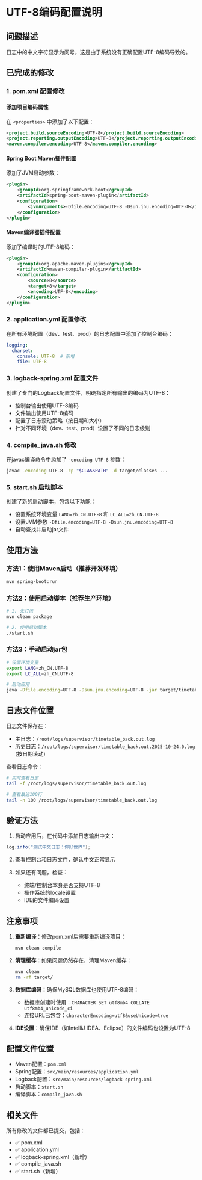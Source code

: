 # UTF-8编码配置说明

## 问题描述
日志中的中文字符显示为问号，这是由于系统没有正确配置UTF-8编码导致的。

## 已完成的修改

### 1. pom.xml 配置修改

#### 添加项目编码属性
在 `<properties>` 中添加了以下配置：
```xml
<project.build.sourceEncoding>UTF-8</project.build.sourceEncoding>
<project.reporting.outputEncoding>UTF-8</project.reporting.outputEncoding>
<maven.compiler.encoding>UTF-8</maven.compiler.encoding>
```

#### Spring Boot Maven插件配置
添加了JVM启动参数：
```xml
<plugin>
    <groupId>org.springframework.boot</groupId>
    <artifactId>spring-boot-maven-plugin</artifactId>
    <configuration>
        <jvmArguments>-Dfile.encoding=UTF-8 -Dsun.jnu.encoding=UTF-8</jvmArguments>
    </configuration>
</plugin>
```

#### Maven编译器插件配置
添加了编译时的UTF-8编码：
```xml
<plugin>
    <groupId>org.apache.maven.plugins</groupId>
    <artifactId>maven-compiler-plugin</artifactId>
    <configuration>
        <source>8</source>
        <target>8</target>
        <encoding>UTF-8</encoding>
    </configuration>
</plugin>
```

### 2. application.yml 配置修改

在所有环境配置（dev、test、prod）的日志配置中添加了控制台编码：
```yaml
logging:
  charset:
    console: UTF-8  # 新增
    file: UTF-8
```

### 3. logback-spring.xml 配置文件

创建了专门的Logback配置文件，明确指定所有输出的编码为UTF-8：
- 控制台输出使用UTF-8编码
- 文件输出使用UTF-8编码
- 配置了日志滚动策略（按日期和大小）
- 针对不同环境（dev、test、prod）设置了不同的日志级别

### 4. compile_java.sh 修改

在javac编译命令中添加了 `-encoding UTF-8` 参数：
```bash
javac -encoding UTF-8 -cp "$CLASSPATH" -d target/classes ...
```

### 5. start.sh 启动脚本

创建了新的启动脚本，包含以下功能：
- 设置系统环境变量 `LANG=zh_CN.UTF-8` 和 `LC_ALL=zh_CN.UTF-8`
- 设置JVM参数 `-Dfile.encoding=UTF-8 -Dsun.jnu.encoding=UTF-8`
- 自动查找并启动jar文件

## 使用方法

### 方法1：使用Maven启动（推荐开发环境）
```bash
mvn spring-boot:run
```

### 方法2：使用启动脚本（推荐生产环境）
```bash
# 1. 先打包
mvn clean package

# 2. 使用启动脚本
./start.sh
```

### 方法3：手动启动jar包
```bash
# 设置环境变量
export LANG=zh_CN.UTF-8
export LC_ALL=zh_CN.UTF-8

# 启动应用
java -Dfile.encoding=UTF-8 -Dsun.jnu.encoding=UTF-8 -jar target/timetable-backend-*.jar
```

## 日志文件位置

日志文件保存在：
- 主日志：`/root/logs/supervisor/timetable_back.out.log`
- 历史日志：`/root/logs/supervisor/timetable_back.out.2025-10-24.0.log` (按日期滚动)

查看日志命令：
```bash
# 实时查看日志
tail -f /root/logs/supervisor/timetable_back.out.log

# 查看最近100行
tail -n 100 /root/logs/supervisor/timetable_back.out.log
```

## 验证方法

1. 启动应用后，在代码中添加日志输出中文：
```java
log.info("测试中文日志：你好世界");
```

2. 查看控制台和日志文件，确认中文正常显示

3. 如果还有问题，检查：
   - 终端/控制台本身是否支持UTF-8
   - 操作系统的locale设置
   - IDE的文件编码设置

## 注意事项

1. **重新编译**：修改pom.xml后需要重新编译项目：
   ```bash
   mvn clean compile
   ```

2. **清理缓存**：如果问题仍然存在，清理Maven缓存：
   ```bash
   mvn clean
   rm -rf target/
   ```

3. **数据库编码**：确保MySQL数据库也使用UTF-8编码：
   - 数据库创建时使用：`CHARACTER SET utf8mb4 COLLATE utf8mb4_unicode_ci`
   - 连接URL已包含：`characterEncoding=utf8&useUnicode=true`

4. **IDE设置**：确保IDE（如IntelliJ IDEA、Eclipse）的文件编码也设置为UTF-8

## 配置文件位置

- Maven配置：`pom.xml`
- Spring配置：`src/main/resources/application.yml`
- Logback配置：`src/main/resources/logback-spring.xml`
- 启动脚本：`start.sh`
- 编译脚本：`compile_java.sh`

## 相关文件

所有修改的文件都已提交，包括：
- ✅ pom.xml
- ✅ application.yml
- ✅ logback-spring.xml（新增）
- ✅ compile_java.sh
- ✅ start.sh（新增）

